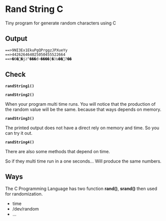 # Rand String C

Tiny program for generate random characters using C

## Output

```
==>9NI3Ex1EkuPgQPrggzJPXueYy
==>442626464025050455522664
==>�6��jϨ"���d~����|�)Ҍ��?��
```

## Check

**`randString1()`**

**`randString2()`**

When your program multi time runs.
You will notice that the production of the random value will be the same.
because that ways depends on memory.

**`randString3()`**

The printed output does not have a direct rely on memory and time.
So you can try it out.

**`randString4()`**

There are also some methods that depend on time.

So if they multi time run in a one seconds...
Will produce the same numbers.



## Ways

The C Programming Language has two function **rand()**, **srand()** then used for randomization.

- time
- /dev/random
- ...
